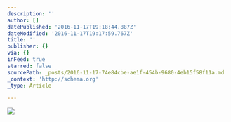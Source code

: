 ```yaml
---
description: ''
author: []
datePublished: '2016-11-17T19:18:44.887Z'
dateModified: '2016-11-17T19:17:59.767Z'
title: ''
publisher: {}
via: {}
inFeed: true
starred: false
sourcePath: _posts/2016-11-17-74e84cbe-ae1f-454b-9680-4eb15f58f11a.md
_context: 'http://schema.org'
_type: Article

---
```

![](https://the-grid-user-content.s3-us-west-2.amazonaws.com/4f371578-038d-4a6f-91a8-681b9ead3242.jpg)